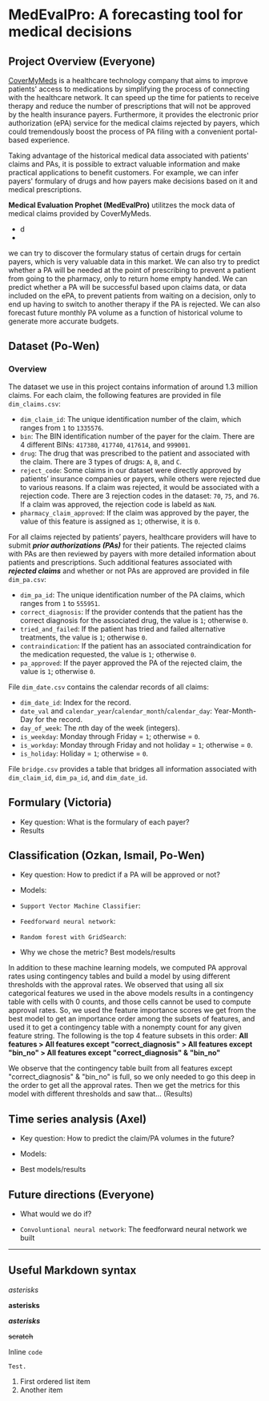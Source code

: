 # MedEvalPro: A forecasting tool for medical decisions

## Project Overview (Everyone)
[CoverMyMeds](https://www.covermymeds.com/main/) is a healthcare technology company that aims to improve patients' access to medications by simplifying the process of connecting with the healthcare network. It can speed up the time for patients to receive therapy and reduce the number of prescriptions that will not be approved by the health insurance payers. Furthermore, it provides the electronic prior authorization (ePA) service for the medical claims rejected by payers, which could tremendously boost the process of PA filing with a convenient portal-based experience. 

Taking advantage of the historical medical data associated with patients' claims and PAs, it is possible to extract valuable information and make practical applications to benefit customers. For example, we can infer payers' formulary of drugs and how payers make decisions based on it and medical prescriptions.

**Medical Evaluation Prophet (MedEvalPro)** utilitzes the mock data of medical claims provided by CoverMyMeds.

* d
* 

we can try to discover the formulary status of certain drugs for certain payers, which is very valuable data in this market. We can also try to predict whether a PA will be needed at the point of prescribing to prevent a patient from going to the pharmacy, only to return home empty handed. We can predict whether a PA will be successful based upon claims data, or data included on the ePA, to prevent patients from waiting on a decision, only to end up having to switch to another therapy if the PA is rejected. We can also forecast future monthly PA volume as a function of historical volume to generate more accurate budgets.




## Dataset (Po-Wen)

### Overview
The dataset we use in this project contains information of around 1.3 million claims. For each claim, the following features are provided in file `dim_claims.csv`:

* `dim_claim_id`: The unique identification number of the claim, which ranges from `1` to `1335576`.
* `bin`: The BIN identification number of the payer for the claim. There are 4 different BINs: `417380`, `417740`, `417614`, and `999001`.
* `drug`: The drug that was prescribed to the patient and associated with the claim. There are 3 types of drugs: `A`, `B`, and `C`.
* `reject_code`: Some claims in our dataset were directly approved by patients’ insurance companies or payers, while others were rejected due to various reasons. If a claim was rejected, it would be associated with a rejection code. There are 3 rejection codes in the dataset: `70`, `75`, and `76`. If a claim was approved, the rejection code is labeld as `NaN`.
* `pharmacy_claim_approved`: If the claim was approved by the payer, the value of this feature is assigned as `1`; otherwise, it is `0`. 


For all claims rejected by patients’ payers, healthcare providers will have to submit **_prior authorizations (PAs)_** for their patients. The rejected claims with PAs are then reviewed by payers with more detailed information about patients and prescriptions. Such additional features associated with **_rejected claims_** and whether or not PAs are approved are provided in file `dim_pa.csv`:

* `dim_pa_id`: The unique identification number of the PA claims, which ranges from `1` to `555951`.
* `correct_diagnosis`: If the provider contends that the patient has the correct diagnosis for the associated drug, the value is `1`; otherwise `0`.
* `tried_and_failed`: If the patient has tried and failed alternative treatments, the value is `1`; otherwise `0`. 
* `contraindication`: If the patient has an associated contraindication for the medication requested, the value is `1`; otherwise `0`. 
* `pa_approved`: If the payer approved the PA of the rejected claim, the value is `1`; otherwise `0`.


File `dim_date.csv` contains the calendar records of all claims:

* `dim_date_id`: Index for the record. 
* `date_val` and `calendar_year`/`calendar_month`/`calendar_day`: Year-Month-Day for the record. 
* `day_of_week`: The *n*th day of the week (integers). 
* `is_weekday`: Monday through Friday $=$ `1`; otherwise $=$ `0`.
* `is_workday`: Monday through Friday and not holiday $=$ `1`; otherwise $=$ `0`.
* `is_holiday`: Holiday $=$ `1`; otherwise $=$ `0`. 


File `bridge.csv` provides a table that bridges all information associated with `dim_claim_id`, `dim_pa_id`, and `dim_date_id`.





## Formulary (Victoria)
* Key question: What is the formulary of each payer?
* Results

## Classification (Ozkan, Ismail, Po-Wen)
* Key question: How to predict if a PA will be approved or not?
* Models:

* `Support Vector Machine Classifier`:
* `Feedforward neural network`:
* `Random forest with GridSearch`:

* Why we chose the metric? Best models/results

In addition to these machine learning models, we computed PA approval rates using contingency tables and build a model by using different thresholds with the approval rates. We observed that using all six categorical features we used in the above models results in a contingency table with cells with 0 counts, and those cells cannot be used to compute approval rates. So, we used the feature importance scores we get from the best model to get an importance order among the subsets of features, and used it to get a contingency table with a nonempty count for any given feature string. The following is the top 4 feature subsets in this order:
**All features > All features except "correct_diagnosis" > All features except "bin_no" > All features except "correct_diagnosis" & "bin_no"**

We observe that the contingency table built from all features except "correct_diagnosis" & "bin_no" is full, so we only needed to go this deep in the order to get all the approval rates. Then we get the metrics for this model with different thresholds and saw that... (Results)

## Time series analysis (Axel)
* Key question: How to predict the claim/PA volumes in the future?
* Models:



* Best models/results

## Future directions (Everyone)
* What would we do if?

* `Convoluntional neural network`: The feedforward neural network we built 



---
Useful Markdown syntax
---

*asterisks*

**asterisks**

**_asterisks_**

~~scratch~~

Inline `code`


```
Test.
```

1. First ordered list item
2. Another item
